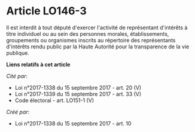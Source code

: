 # Article LO146-3

Il est interdit à tout député d'exercer l'activité de représentant d'intérêts à titre individuel ou au sein des personnes
morales, établissements, groupements ou organismes inscrits au répertoire des représentants d'intérêts rendu public par la
Haute Autorité pour la transparence de la vie publique.

**Liens relatifs à cet article**

_Cité par_:

  - Loi n°2017-1338 du 15 septembre 2017 - art. 20 (V)
  - Loi n°2017-1339 du 15 septembre 2017 - art. 33 (V)
  - Code électoral - art. LO151-1 (V)

_Créé par_:

  - Loi n°2017-1338 du 15 septembre 2017 - art. 10
